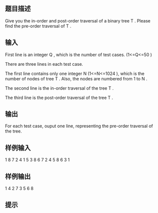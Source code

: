 ## 题目描述
Give you the in-order and post-order traversal of a binary tree T
. Please find the pre-order traversal of T
.
## 输入
First line is an integer Q
, which is the number of test cases. (1<=Q<=50
)

There are three lines in each test case.

The first line contains only one integer N
(1<=N<=1024
), which is the number of nodes of tree T
. Also, the nodes are numbered from 1 to N
.

The second line is the in-order traversal of the tree T
.

The third line is the post-order traversal of the tree T
.
## 输出
For each test case, ouput one line, representing the pre-order traversal of the tree.
## 样例输入
1
8
7 2 4 1 5 3 8 6
7 2 4 5 8 6 3 1
## 样例输出
1 4 2 7 3 5 6 8
## 提示
